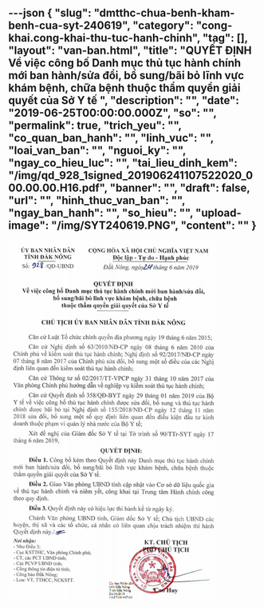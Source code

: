 ---json
{
    "slug": "dmtthc-chua-benh-kham-benh-cua-syt-240619",
    "category": "cong-khai.cong-khai-thu-tuc-hanh-chinh",
    "tag": [],
    "layout": "van-ban.html",
    "title": "QUYẾT ĐỊNH Về việc công bố Danh mục thủ tục hành chính mới ban hành/sửa đổi,  bổ sung/bãi bỏ lĩnh vực khám bệnh, chữa bệnh  thuộc thẩm quyền giải quyết của Sở Y tế ",
    "description": "",
    "date": "2019-06-25T00:00:00.000Z",
    "so": "",
    "permalink": true,
    "trich_yeu": "",
    "co_quan_ban_hanh": "",
    "linh_vuc": "",
    "loai_van_ban": "",
    "nguoi_ky": "",
    "ngay_co_hieu_luc": "",
    "tai_lieu_dinh_kem": "/img/qd_928_1signed_201906241107522020_000.00.00.H16.pdf",
    "banner": "",
    "draft": false,
    "url": "",
    "hinh_thuc_van_ban": "",
    "ngay_ban_hanh": "",
    "so_hieu": "",
    "upload-image": "/img/SYT240619.PNG",
    "__content__": ""
}
---
<p><img alt="" src="/img/SYT240619.PNG" /></p>
